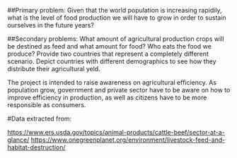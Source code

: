 ##Primary problem:
Given that the world population is increasing rapidily, what is the level of food production we will have to grow in order to sustain ourselves in the future years?

##Secondary problems:
	What amount of agricultural production crops will be destined as feed and what amount for food? Who eats the food we produce? 
	Provide two countries that represent a completely different scenario. Depict countries with different demographics to see how they distribute their agricultural yeld.

The project is intended to raise awareness on agricultural efficiency. As population grow, government and private sector have to be aware on how to improve efficiency in production, as well as citizens have to be more responsible as consumers.

#Data extracted from: 

https://www.ers.usda.gov/topics/animal-products/cattle-beef/sector-at-a-glance/
https://www.onegreenplanet.org/environment/livestock-feed-and-habitat-destruction/
